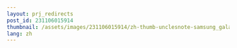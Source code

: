 ```yaml
---
layout: prj_redirects
post_id: 231106015914
thumbnail: /assets/images/231106015914/zh-thumb-unclesnote-samsung_galaxy_s24_specs_and_release_date_rumor_roundup.png
lang: zh
---
```

